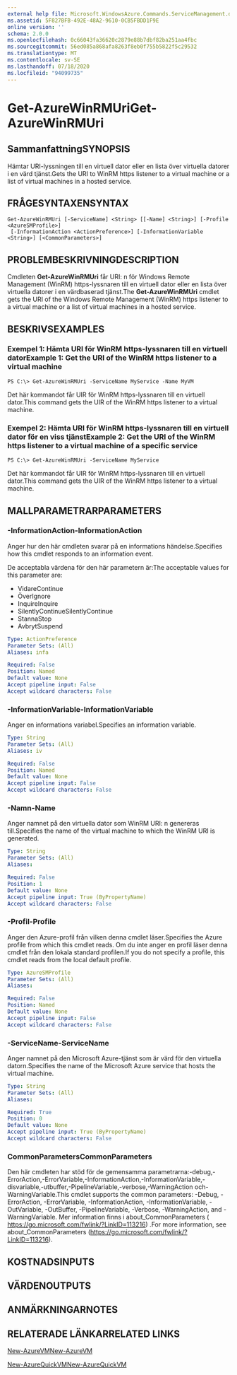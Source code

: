 ```yaml
---
external help file: Microsoft.WindowsAzure.Commands.ServiceManagement.dll-Help.xml
ms.assetid: 5F827BFB-492E-48A2-9610-0CB5FBDD1F9E
online version: ''
schema: 2.0.0
ms.openlocfilehash: 0c66043fa36620c2879e88b7dbf82ba251aa4fbc
ms.sourcegitcommit: 56ed085a868afa8263f8eb0f755b5822f5c29532
ms.translationtype: MT
ms.contentlocale: sv-SE
ms.lasthandoff: 07/18/2020
ms.locfileid: "94099735"
---
```

# <span data-ttu-id="3f129-101">Get-AzureWinRMUri</span><span class="sxs-lookup"><span data-stu-id="3f129-101">Get-AzureWinRMUri</span></span>

## <span data-ttu-id="3f129-102">Sammanfattning</span><span class="sxs-lookup"><span data-stu-id="3f129-102">SYNOPSIS</span></span>
<span data-ttu-id="3f129-103">Hämtar URI-lyssningen till en virtuell dator eller en lista över virtuella datorer i en värd tjänst.</span><span class="sxs-lookup"><span data-stu-id="3f129-103">Gets the URI to WinRM https listener to a virtual machine or a list of virtual machines in a hosted service.</span></span>

## <span data-ttu-id="3f129-104">FRÅGESYNTAXEN</span><span class="sxs-lookup"><span data-stu-id="3f129-104">SYNTAX</span></span>

```
Get-AzureWinRMUri [-ServiceName] <String> [[-Name] <String>] [-Profile <AzureSMProfile>]
 [-InformationAction <ActionPreference>] [-InformationVariable <String>] [<CommonParameters>]
```

## <span data-ttu-id="3f129-105">PROBLEMBESKRIVNING</span><span class="sxs-lookup"><span data-stu-id="3f129-105">DESCRIPTION</span></span>
<span data-ttu-id="3f129-106">Cmdleten **Get-AzureWinRMUri** får URI: n för Windows Remote Management (WinRM) https-lyssnaren till en virtuell dator eller en lista över virtuella datorer i en värdbaserad tjänst.</span><span class="sxs-lookup"><span data-stu-id="3f129-106">The **Get-AzureWinRMUri** cmdlet gets the URI of the Windows Remote Management (WinRM) https listener to a virtual machine or a list of virtual machines in a hosted service.</span></span>

## <span data-ttu-id="3f129-107">BESKRIVS</span><span class="sxs-lookup"><span data-stu-id="3f129-107">EXAMPLES</span></span>

### <span data-ttu-id="3f129-108">Exempel 1: Hämta URI för WinRM https-lyssnaren till en virtuell dator</span><span class="sxs-lookup"><span data-stu-id="3f129-108">Example 1: Get the URI of the WinRM https listener to a virtual machine</span></span>
```
PS C:\> Get-AzureWinRMUri -ServiceName MyService -Name MyVM
```

<span data-ttu-id="3f129-109">Det här kommandot får UIR för WinRM https-lyssnaren till en virtuell dator.</span><span class="sxs-lookup"><span data-stu-id="3f129-109">This command gets the UIR of the WinRM https listener to a virtual machine.</span></span>

### <span data-ttu-id="3f129-110">Exempel 2: Hämta URI för WinRM https-lyssnaren till en virtuell dator för en viss tjänst</span><span class="sxs-lookup"><span data-stu-id="3f129-110">Example 2: Get the URI of the WinRM https listener to a virtual machine of a specific service</span></span>
```
PS C:\> Get-AzureWinRMUri -ServiceName MyService
```

<span data-ttu-id="3f129-111">Det här kommandot får UIR för WinRM https-lyssnaren till en virtuell dator.</span><span class="sxs-lookup"><span data-stu-id="3f129-111">This command gets the UIR of the WinRM https listener to a virtual machine.</span></span>

## <span data-ttu-id="3f129-112">MALLPARAMETRAR</span><span class="sxs-lookup"><span data-stu-id="3f129-112">PARAMETERS</span></span>

### <span data-ttu-id="3f129-113">-InformationAction</span><span class="sxs-lookup"><span data-stu-id="3f129-113">-InformationAction</span></span>
<span data-ttu-id="3f129-114">Anger hur den här cmdleten svarar på en informations händelse.</span><span class="sxs-lookup"><span data-stu-id="3f129-114">Specifies how this cmdlet responds to an information event.</span></span>

<span data-ttu-id="3f129-115">De acceptabla värdena för den här parametern är:</span><span class="sxs-lookup"><span data-stu-id="3f129-115">The acceptable values for this parameter are:</span></span>

- <span data-ttu-id="3f129-116">Vidare</span><span class="sxs-lookup"><span data-stu-id="3f129-116">Continue</span></span>
- <span data-ttu-id="3f129-117">Över</span><span class="sxs-lookup"><span data-stu-id="3f129-117">Ignore</span></span>
- <span data-ttu-id="3f129-118">Inquire</span><span class="sxs-lookup"><span data-stu-id="3f129-118">Inquire</span></span>
- <span data-ttu-id="3f129-119">SilentlyContinue</span><span class="sxs-lookup"><span data-stu-id="3f129-119">SilentlyContinue</span></span>
- <span data-ttu-id="3f129-120">Stanna</span><span class="sxs-lookup"><span data-stu-id="3f129-120">Stop</span></span>
- <span data-ttu-id="3f129-121">Avbryt</span><span class="sxs-lookup"><span data-stu-id="3f129-121">Suspend</span></span>

```yaml
Type: ActionPreference
Parameter Sets: (All)
Aliases: infa

Required: False
Position: Named
Default value: None
Accept pipeline input: False
Accept wildcard characters: False
```

### <span data-ttu-id="3f129-122">-InformationVariable</span><span class="sxs-lookup"><span data-stu-id="3f129-122">-InformationVariable</span></span>
<span data-ttu-id="3f129-123">Anger en informations variabel.</span><span class="sxs-lookup"><span data-stu-id="3f129-123">Specifies an information variable.</span></span>

```yaml
Type: String
Parameter Sets: (All)
Aliases: iv

Required: False
Position: Named
Default value: None
Accept pipeline input: False
Accept wildcard characters: False
```

### <span data-ttu-id="3f129-124">-Namn</span><span class="sxs-lookup"><span data-stu-id="3f129-124">-Name</span></span>
<span data-ttu-id="3f129-125">Anger namnet på den virtuella dator som WinRM URI: n genereras till.</span><span class="sxs-lookup"><span data-stu-id="3f129-125">Specifies the name of the virtual machine to which the WinRM URI is generated.</span></span>

```yaml
Type: String
Parameter Sets: (All)
Aliases: 

Required: False
Position: 1
Default value: None
Accept pipeline input: True (ByPropertyName)
Accept wildcard characters: False
```

### <span data-ttu-id="3f129-126">-Profil</span><span class="sxs-lookup"><span data-stu-id="3f129-126">-Profile</span></span>
<span data-ttu-id="3f129-127">Anger den Azure-profil från vilken denna cmdlet läser.</span><span class="sxs-lookup"><span data-stu-id="3f129-127">Specifies the Azure profile from which this cmdlet reads.</span></span>
<span data-ttu-id="3f129-128">Om du inte anger en profil läser denna cmdlet från den lokala standard profilen.</span><span class="sxs-lookup"><span data-stu-id="3f129-128">If you do not specify a profile, this cmdlet reads from the local default profile.</span></span>

```yaml
Type: AzureSMProfile
Parameter Sets: (All)
Aliases: 

Required: False
Position: Named
Default value: None
Accept pipeline input: False
Accept wildcard characters: False
```

### <span data-ttu-id="3f129-129">-ServiceName</span><span class="sxs-lookup"><span data-stu-id="3f129-129">-ServiceName</span></span>
<span data-ttu-id="3f129-130">Anger namnet på den Microsoft Azure-tjänst som är värd för den virtuella datorn.</span><span class="sxs-lookup"><span data-stu-id="3f129-130">Specifies the name of the Microsoft Azure service that hosts the virtual machine.</span></span>

```yaml
Type: String
Parameter Sets: (All)
Aliases: 

Required: True
Position: 0
Default value: None
Accept pipeline input: True (ByPropertyName)
Accept wildcard characters: False
```

### <span data-ttu-id="3f129-131">CommonParameters</span><span class="sxs-lookup"><span data-stu-id="3f129-131">CommonParameters</span></span>
<span data-ttu-id="3f129-132">Den här cmdleten har stöd för de gemensamma parametrarna:-debug,-ErrorAction,-ErrorVariable,-InformationAction,-InformationVariable,-disvariable,-utbuffer,-PipelineVariable,-verbose,-WarningAction och-WarningVariable.</span><span class="sxs-lookup"><span data-stu-id="3f129-132">This cmdlet supports the common parameters: -Debug, -ErrorAction, -ErrorVariable, -InformationAction, -InformationVariable, -OutVariable, -OutBuffer, -PipelineVariable, -Verbose, -WarningAction, and -WarningVariable.</span></span> <span data-ttu-id="3f129-133">Mer information finns i about_CommonParameters ( https://go.microsoft.com/fwlink/?LinkID=113216) .</span><span class="sxs-lookup"><span data-stu-id="3f129-133">For more information, see about_CommonParameters (https://go.microsoft.com/fwlink/?LinkID=113216).</span></span>

## <span data-ttu-id="3f129-134">KOSTNADS</span><span class="sxs-lookup"><span data-stu-id="3f129-134">INPUTS</span></span>

## <span data-ttu-id="3f129-135">VÄRDEN</span><span class="sxs-lookup"><span data-stu-id="3f129-135">OUTPUTS</span></span>

## <span data-ttu-id="3f129-136">ANMÄRKNINGAR</span><span class="sxs-lookup"><span data-stu-id="3f129-136">NOTES</span></span>

## <span data-ttu-id="3f129-137">RELATERADE LÄNKAR</span><span class="sxs-lookup"><span data-stu-id="3f129-137">RELATED LINKS</span></span>

[<span data-ttu-id="3f129-138">New-AzureVM</span><span class="sxs-lookup"><span data-stu-id="3f129-138">New-AzureVM</span></span>](./New-AzureVM.md)

[<span data-ttu-id="3f129-139">New-AzureQuickVM</span><span class="sxs-lookup"><span data-stu-id="3f129-139">New-AzureQuickVM</span></span>](./New-AzureQuickVM.md)


